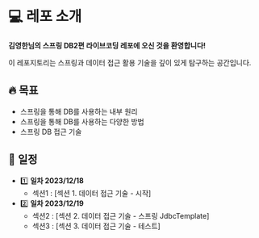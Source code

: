 # :computer: 레포 소개

**김영한님의 스프링 DB2편 라이브코딩 레포에 오신 것을 환영합니다!**

이 레포지토리는 스프링과 데이터 접근 활용 기술을 깊이 있게 탐구하는 공간입니다.

## :fire: 목표

- 스프링을 통해 DB를 사용하는 내부 원리
- 스프링을 통해 DB를 사용하는 다양한 방법
- 스프링 DB 접근 기술

## :calendar: 일정

- :one: **일차 2023/12/18**
  - 섹션1 : [섹션 1. 데이터 접근 기술 - 시작]
- 2️⃣ **일차 2023/12/19**
  - 섹션2 : [섹션 2. 데이터 접근 기술 - 스프링 JdbcTemplate]
  - 섹션3 : [섹션 3. 데이터 접근 기술 - 테스트] 

